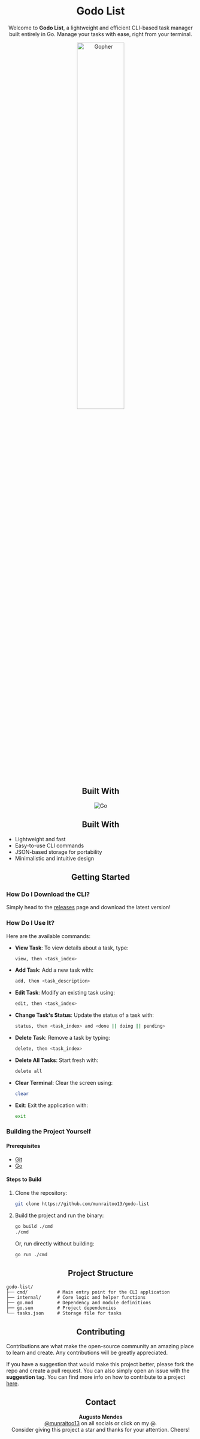 


<div align="center">
  <h1>Godo List</h1>
  <p>
    Welcome to <b>Godo List</b>, a lightweight and efficient CLI-based task manager built entirely in Go. 
    Manage your tasks with ease, right from your terminal.
  </p>
  <p>
    <img width="50%" src="https://img.icons8.com/?size=512&id=44442&format=png" alt="Gopher" />
  </p>
</div>

<div align="center">
  <h2>Built With</h2>
  <img src="https://img.shields.io/badge/go-%2300ADD8.svg?style=for-the-badge&logo=go&logoColor=white" alt="Go" />
</div>

<h2 align="center">Built With</h2>

- Lightweight and fast
- Easy-to-use CLI commands
- JSON-based storage for portability
- Minimalistic and intuitive design

<h2 align="center">Getting Started</h2>

### How Do I Download the CLI?

Simply head to the [releases](https://github.com/munraitoo13/godo-list/releases) page and download the latest version!

### How Do I Use It?

Here are the available commands:

- **View Task**: To view details about a task, type:


  ```bash
  view, then <task_index>
  ```
- **Add Task**: Add a new task with:


  ```bash
  add, then <task_description>
  ```
- **Edit Task**: Modify an existing task using:


  ```bash
  edit, then <task_index>
  ```
- **Change Task's Status**: Update the status of a task with:


  ```bash
  status, then <task_index> and <done || doing || pending>
  ```
- **Delete Task**: Remove a task by typing:


  ```bash
  delete, then <task_index>
  ```
- **Delete All Tasks**: Start fresh with:


  ```bash
  delete all
  ```
- **Clear Terminal**: Clear the screen using:


  ```bash
  clear
  ```
- **Exit**: Exit the application with:


  ```bash
  exit
  ```

### Building the Project Yourself

#### Prerequisites

- [Git](https://git-scm.com/downloads)
- [Go](https://go.dev/doc/install)

#### Steps to Build

1. Clone the repository:


   ```bash
   git clone https://github.com/munraitoo13/godo-list
   ```
2. Build the project and run the binary:


   ```bash
   go build ./cmd
   ./cmd
   ```
   
   Or, run directly without building:

   
   ```bash
   go run ./cmd
   ```

<h2 align="center">Project Structure</h2>

```plaintext
godo-list/
├── cmd/           # Main entry point for the CLI application
├── internal/      # Core logic and helper functions
├── go.mod         # Dependency and module definitions
├── go.sum         # Project dependencies
└── tasks.json     # Storage file for tasks
```

<h2 align="center">Contributing</h2>

<p>
  Contributions are what make the open-source community an amazing place to learn and create. Any contributions will be greatly appreciated.
</p>
<p>
  If you have a suggestion that would make this project better, please fork the repo and create a pull request. You can also simply open an issue with the <b>suggestion</b> tag. You can find more info on how to contribute to a project <a href="https://git-scm.com/book/en/v2/GitHub-Contributing-to-a-Project">here</a>.
</p>

<div align="center">
  <h2>Contact</h2>
  <b>Augusto Mendes</b><br>
  <a href="https://linktr.ee/munraitoo13">@munraitoo13</a> on all socials or click on my @.<br>
  Consider giving this project a star and thanks for your attention. Cheers!
</div>
